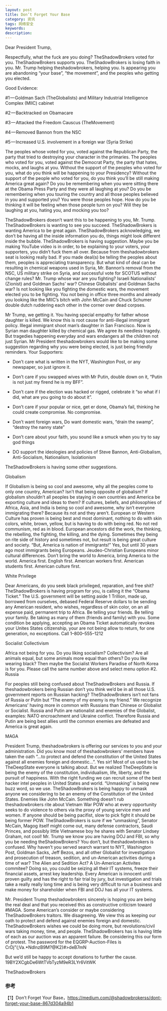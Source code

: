 ```yaml
---
layout: post
title: Don’t Forget Your Base
category: 资讯
tags: 网络安全
keywords:
description:
---
```


Dear President Trump,

Respectfully, what the fuck are you doing? TheShadowBrokers voted for you. TheShadowBrokers supports you. TheShadowBrokers is losing faith in you. Mr. Trump helping theshadowbrokers, helping you. Is appearing you are abandoning “your base”, “the movement”, and the peoples who getting you elected.

Good Evidence:

#1 — Goldman Sach (TheGlobalists) and Military Industrial Intelligence Complex (MIIC) cabinet

#2 — Backtracked on Obamacare

#3 — Attacked the Freedom Causcus (TheMovement)

#4 — Removed Bannon from the NSC

#5 — Increased U.S. involvement in a foreign war (Syria Strike)

The peoples whose voted for you, voted against the Republican Party, the party that tried to destroying your character in the primaries. The peoples who voted for you, voted against the Democrat Party, the party that hates, mocks, and laughs at you. Without the support of the peoples who voted for you, what do you think will be happening to your Presidency? Without the support of the people who voted for you, do you think you’ll be still making America great again? Do you be remembering when you were sitting there at the Obama Press Party and they were all laughing at you? Do you be remembering when you touring the country and all those peoples believed in you and supported you? You were those peoples hope. How do you be thinking it will be feeling when those people turn on you? Will they be laughing at you, hating you, and mocking you too?

TheShadowBrokers doesn’t want this to be happening to you, Mr. Trump. TheShadowBrokers is wanting to see you succeed. TheShadowBrokers is wanting America to be great again. TheShadowBrokers acknowledging, we don’t be having all the inside information you do, things might look different inside the bubble. TheShadowBrokers is having suggestion. Maybe you be making YouTube video is in order, to be explaining to your voters, your supporters, you didn’t fuck them all over. Because from theshadowbrokers seat is looking really bad. If you made deal(s) be telling the peoples about them, peoples is appreciating transparency. But what kind of deal can be resulting in chemical weapons used in Syria, Mr. Bannon’s removal from the NSC, US military strike on Syria, and successful vote for SCOTUS without change rules? Mr. Trump whose war are you fighting? Israeli Nationalists’ (Zionist) and Goldman Sachs’ war? Chinese Globalists’ and Goldman Sachs war? Is not looking like you fighting the domestic wars, the movement elected you to be fighting. You not being in office three months and already you looking like the MIIC’s bitch with John McCain and Chuck Schumer double dutch ruddering each other in the corner over dead corpses.

Mr Trump, we getting it. You having special empathy for father whose daughter is killed. We know this is root cause for anti-illegal immigrant policy. Illegal immigrant shoot man’s daughter in San Francisco. Now is Syrian man daughter killed by chemical gas. We agree its needless tragedy. But tragedies happening everyday and wars endangers all the children not just Syrian.
Mr President theshadowbrokers would like to be making some suggestion regarding why you were being elected, is just being friendly reminders.
Your Supporters:

- Don’t care what is written in the NYT, Washington Post, or any newspaper, so just ignore it.

- Don’t care if you swapped wives with Mr Putin, double down on it, “Putin is not just my firend he is my BFF”.

- Don’t care if the election was hacked or rigged, celebrate it “so what if I did, what are you going to do about it”.

- Don’t care if your popular or nice, get er done, Obama’s fail, thinking he could create compromise. No compromise.

- Don’t want foreign wars, Do want domestic wars, “drain the swamp”, “destroy the nanny state”

- Don’t care about your faith, you sound like a smuck when you try to say god things

- DO support the ideologies and policies of Steve Bannon, Anti-Globalism, Anti-Socialism, Nationalism, Isolationism

TheShadowBrokers is having some other suggestions.

Globalism

If Globalism is being so cool and awesome, why all the peoples come to only one country, American? Isn’t that being opposite of globalism? If globalism shouldn’t all peoples be staying in own countries and America be exporting culture and ideas to them? If cultures, beliefs, and philosophies of Africa, Asia, and India is being so cool and awesome, why isn’t everyone immigrating there? Because its not and they aren’t. European or Western Culture has proven is being best and most dominant, nothing to do with skin colors, white, brown, yellow, but is having to do with being red. No not red communism, red as in blood. European ancestors did the work, the thinking, the rebelling, the fighting, the killing, and the dying. Sometimes they being on rite side of history and sometimes not, but result is being great culture and society. “But, America is nation of immigrants!” Yes, but until 30 years ago most immigrants being Europeans. Jeudeo-Christian Europeans minor cultural differences. Don’t bring the world to America, bring America to the world. America first. English first. American workers first. American students first. American culture first.

White Privilege

Dear Americans, do you seek black privileged, reparation, and free shit? TheShadowBrokers is having program for you, is calling it the “Obama Ticket.” The U.S. government will be setting aside 1 Trillion, made up, borrowed from ourselves, debased Federal Reserve dollars to be sending any American resident, who wishes, regardless of skin color, on an all expense paid, permanent trip to Africa. Be telling your friends. Be telling your family. Be taking as many of them (friends and family) with you. Some condition be applying, accepting an Obama Ticket automatically revokes your Unites States citizenship, your are not being allow to return, for one generation, no exceptions. Call 1–800–555–1212

Socialist Collectivism

Africa not being for you. Do you liking socialism? Collectivism? Are all animals equal, but some animals more equal than others? Do you like wearing black? Then maybe the Socialist Workers Paradise of North Korea is for you. Please call the same number above and select menu option #2.
Russia

For peoples still being confused about TheShadowBrokers and Russia. If theshadowbrokers being Russian don’t you think we’d be in all those U.S. government reports on Russian hacking? TheShadowBrokers isn’t not fans of Russia or Putin but “The enemy of my enemy is my friend.” We recognize Americans’ having more in common with Russians than Chinese or Globalist or Socialist. Russia and Putin are nationalist and enemies of the Globalist, examples: NATO encroachment and Ukraine conflict. Therefore Russia and Putin are being best allies until the common enemies are defeated and America is great again.

MAGA

President Trump, theshadowbrokers is offering our services to you and your administration. Did you know most of theshadowbrokers’ members have taken the oath “…to protect and defend the constitution of the United States against all enemies foreign and domestic…”. Yes sir! Most of us used to be TheDeepState everyone is talking about. But we realized TheDeepState is being the enemy of the constitution, individualism, life, liberty, and the pursuit of happiness. With the right funding we can recruit some of the best hacker intel peoples in United States and world. “Unmasking” is being new buzz word, so we use. TheShadowBrokers is being happy to unmask anyone we considering to be an enemy of the Constitution of the United States. Enemies like John McCain. Something doesn’t rub theshadowbrokers rite about Vietnam War POW who at every opportunity seeks to do violence to others via the proxy of young service men and women. If anyone should be being pacifist, slow to pick fight it should be being former POW. TheShadowBrokers is sure if we “unmasking”, Senator McCain, Magog itself might come out, many defense contractors, Saudi Princes, and possibly little Vietnamese boy he shares with Senator Lindsey Graham, not cool! Mr. Trump we know you are having DOJ and FBI, so why you be needing theShadowBrokers? You don’t, but theshadowbrokers is confused. Why haven’t you served search warrant to NYT, Washington Post, Goldman Sacks, Jeff Bezos, and all other Globalist for investigation and prosecution of treason, sedition, and un-American activities during a time of war? The Alien and Sedition Act? A Un-American Activites commitee? Doing so, you could be seizing all their IT systems, freeze their financial assets, arrest key leadership. Every American is innocent until proven guilty and has the right to fair trial by jury, but investigation and trials take a really really long time and is being very difficult to run a business and make money for shareholder when FBI and DOJ has all your IT systems.

Mr. President Trump theshadowbrokers sincerely is hoping you are being the real deal and that you received this as constructive criticism toward #MAGA. Some American’s consider or maybe considering TheShadowBrokers traitors. We disagreeing. We view this as keeping our oath to protect and defend against enemies foreign and domestic. TheShadowBrokers wishes we could be doing more, but revolutions/civil wars taking money, time, and people. TheShadowBrokers has is having little of each as our auction was an apparent failure. Be considering this our form of protest. The password for the EQGRP-Auction-Files is CrDj”(;Va.*NdlnzB9M?@K2)#>deB7mN

But we’d still be happy to accept donations to further the cause. 19BY2XCgbDe6WtTVbTyzM9eR3LYr6VitWK

TheShadowBrokers

### 参考

【1】Don’t Forget Your Base，https://medium.com/@shadowbrokerss/dont-forget-your-base-867d304a94b1